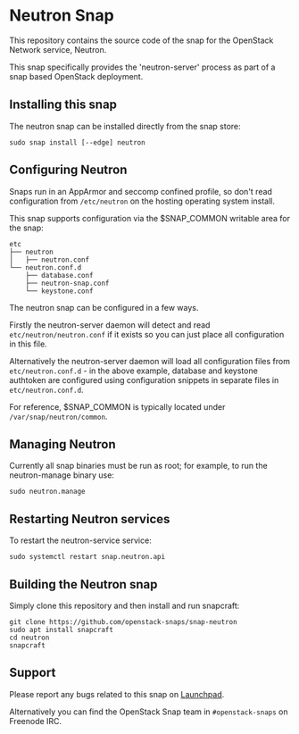 # Neutron Snap

This repository contains the source code of the snap for the OpenStack Network
service, Neutron.

This snap specifically provides the 'neutron-server' process as part of a
snap based OpenStack deployment.

## Installing this snap

The neutron snap can be installed directly from the snap store:

    sudo snap install [--edge] neutron

## Configuring Neutron

Snaps run in an AppArmor and seccomp confined profile, so don't read
configuration from `/etc/neutron` on the hosting operating system install.

This snap supports configuration via the $SNAP\_COMMON writable area for the
snap:

    etc
    ├── neutron
    │   ├── neutron.conf
    └── neutron.conf.d
        ├── database.conf
        ├── neutron-snap.conf
        └── keystone.conf

The neutron snap can be configured in a few ways.

Firstly the neutron-server daemon will detect and read `etc/neutron/neutron.conf`
if it exists so you can just place all configuration in this file.

Alternatively the neutron-server daemon will load all configuration files from
`etc/neutron.conf.d` - in the above example, database and keystone authtoken
are configured  using configuration snippets in separate files in
`etc/neutron.conf.d`.

For reference, $SNAP\_COMMON is typically located under
`/var/snap/neutron/common`.

## Managing Neutron

Currently all snap binaries must be run as root; for example, to run the
neutron-manage binary use:

    sudo neutron.manage

## Restarting Neutron services

To restart the neutron-service service:

    sudo systemctl restart snap.neutron.api

## Building the Neutron snap

Simply clone this repository and then install and run snapcraft:

    git clone https://github.com/openstack-snaps/snap-neutron
    sudo apt install snapcraft
    cd neutron
    snapcraft

## Support

Please report any bugs related to this snap on
[Launchpad](https://bugs.launchpad.net/snap-neutron/+filebug).

Alternatively you can find the OpenStack Snap team in `#openstack-snaps`
on Freenode IRC.
